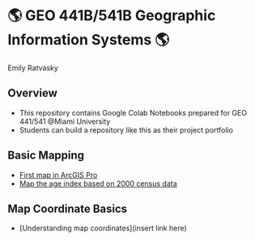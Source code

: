 # :earth_americas: GEO 441B/541B Geographic Information Systems :earth_americas:

Emily Ratvasky

## Overview
- This repository contains Google Colab Notebooks prepared for GEO 441/541 @Miami University
- Students can build a repository like this as their project portfolio

## Basic Mapping

- [First map in ArcGIS Pro](https://github.com/EmilyRatvasky/gis-project-portfolio-geo541b/blob/main/basic-mapping/Ratvasky_GEO541B_W1A.ipynb)
- [Map the age index based on 2000 census data](https://github.com/EmilyRatvasky/gis-project-portfolio-geo541b/blob/main/basic-mapping/Ratvasec_GEO541B_W5A.ipynb)

## Map Coordinate Basics

- [Understanding map coordinates](insert link here)
